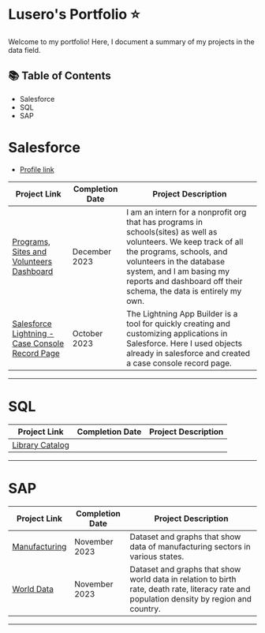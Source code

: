 #  Lusero's Portfolio ⭐

Welcome to my portfolio! Here, I document a summary of my projects in the data field. 

## 📚 Table of Contents
- Salesforce
- SQL
- SAP

# Salesforce 
- [Profile link](https://www.salesforce.com/trailblazer/luseronajera3305)

| Project Link | Completion Date | Project Description | 
|---|---|---|
| [Programs, Sites and Volunteers Dashboard](https://github.com/LuseroNajera/Salesforce-Projects/blob/719127bde4fa4604ac42180256e231283650e056/Programs%2C%20Sites%20and%20Volunteers%20Dashboard.md) | December 2023 | I am an intern for a nonprofit org that has programs in schools(sites) as well as volunteers. We keep track of all the programs, schools, and volunteers in the database system, and I am basing my reports and dashboard off their schema, the data is entirely my own.|
| [Salesforce Lightning - Case Console Record Page](https://github.com/LuseroNajera/Salesforce-Projects/blob/88da118f90ad1e55a4a78c9290824ffa02d5a86e/Case%20Console%20Record%20Page.md) | October 2023 | The Lightning App Builder is a tool for quickly creating and customizing applications in Salesforce. Here I used objects already in salesforce and created a case console record page.|

***

# SQL

| Project Link | Completion Date | Project Description | 
|---|---|---|
|[Library Catalog](https://github.com/LuseroNajera/SQL-Projects/blob/b54073874cfa3170692acef3444d55a8bcdf6262/Library%20Catalog.md)| | |

***
# SAP
| Project Link | Completion Date | Project Description | 
|---|---|---|
| [Manufacturing](https://github.com/LuseroNajera/SAP-Projects/blob/27a8c000de0534123f5bd5dfadaa490a795fc168/Manufacturing.md) | November 2023 | Dataset and graphs that show data of manufacturing sectors in various states. |
| [World Data](https://github.com/LuseroNajera/SAP-Projects/blob/657f85709ef5b235a73a71adb3fefc83973be577/World%20Data.md)| November 2023 | Dataset and graphs that show world data in relation to birth rate, death rate, literacy rate and population density by region and country. |

***

